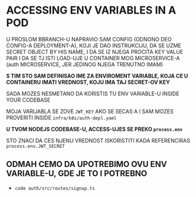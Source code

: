 # ACCESSING ENV VARIABLES IN A POD

U PROSLOM BBRANCH-U NAPRAVIO SAM CONFIG (ODNONO DEO CONFIG-A DEPLOYMENT-A), KOJI JE DAO INSTRUKCIJU, DA SE UZME SECRET OBJECT BY HIS NAME, I DA SE IZ NJEGA PROCITA KEY VALUE PAIR I DA SE TJ ISTI LOAD-UJE U CONTAINER MOG MICROSERVICE-A (auth MICROSERVICE, JER JEDINOG NJEGA TRENUTNO IMAM)

**S TIM STO SAM DEFINISAO IME ZA ENVIROMENT VARIABLE, KOJA CE U CONTAINERU IMATI VREDNOST, KOJU IMA TAJ SECRET-OV KEY**

SADA MOZES NESMETANO DA KORISTIS TU ENV VARIABLE-U INSIDE YOUR CODEBASE

MOJA VARIJABLA SE ZOVE `JWT_KEY` AKO SE SECAS A I SAM MOZES PROVERITI INSIDE `infra/k8s/auth-depl.yaml`

**U TVOM NODEJS CODEBASE-U, ACCESS-UJES SE PREKO `process.env`**

STO ZNACI DA CES NJENU VREDNOST ISKORISTITI KADA REFERENCIRAS `process.env.JWT_SECRET`

## ODMAH CEMO DA UPOTREBIMO OVU ENV VARIABLE-U, GDE JE TO I POTREBNO

- `code auth/src/routes/signup.ts`

```ts

```






